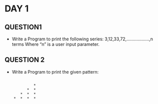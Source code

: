 # DAY 1
## QUESTION1
* Write a Program to print the following series:
3,12,33,72,………………,n terms
Where “n” is a user input parameter.

## QUESTION 2
 * Write a Program to print the given pattern:
```

             *
          *  *
       *  *  *
    *  *  *  *
```
